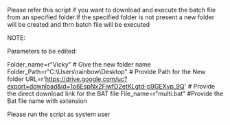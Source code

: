 Please refer this script if you want to download and execute the batch file from an specified folder.If the specified folder is not present a new folder will be created and thrn batch file will be executed

NOTE:

Parameters to be edited:

Folder_name=r"Vicky"                                       # Give the new folder name
Folder_Path=r"C:\Users\rainbow\Desktop"            # Provide Path for the New folder
URL=r'https://drive.google.com/uc?export=download&id=1o6EspNx2FiwfD2etKLgtd-p9GEXvp_9Q' # Provide the direct download link for the BAT file
File_name=r"multi.bat"                                      #Provide the Bat file name with extension

Please run the script as system user
